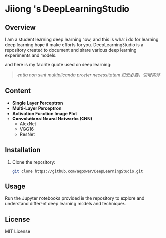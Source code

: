# Jiiong 's DeepLearningStudio

## Overview
I am a student learning deep learning now, and this is what i do for learning deep learning.hope it make efforts for you.
DeepLearningStudio is a repository created to document and share various deep learning experiments and models.

and here is my favirite quote used on deep learning:
> *entia non sunt multiplicanda praeter necessitatem*
> *如无必要，勿增实体*

## Content
- **Single Layer Perceptron**
- **Multi-Layer Perceptron**
- **Activation Function Image Plot**
- **Convolutional Neural Networks (CNN)**
  - AlexNet
  - VGG16
  - ResNet

## Installation
1. Clone the repository:
   ```bash
   git clone https://github.com/aqpower/DeepLearningStudio.git
   ```

## Usage
Run the Jupyter notebooks provided in the repository to explore and understand different deep learning models and techniques.

## License
MIT License